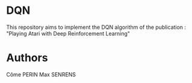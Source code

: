 # DQN
This repository aims to implement the DQN algorithm of the publication : "Playing Atari with Deep Reinforcement Learning"

# Authors
Côme PERIN
Max SENRENS